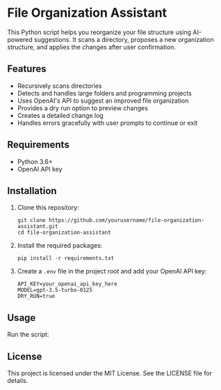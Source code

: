# File Organization Assistant

This Python script helps you reorganize your file structure using AI-powered suggestions. It scans a directory, proposes a new organization structure, and applies the changes after user confirmation.

## Features

- Recursively scans directories
- Detects and handles large folders and programming projects
- Uses OpenAI's API to suggest an improved file organization
- Provides a dry run option to preview changes
- Creates a detailed change log
- Handles errors gracefully with user prompts to continue or exit

## Requirements

- Python 3.6+
- OpenAI API key

## Installation

1. Clone this repository:
   ```
   git clone https://github.com/yourusername/file-organization-assistant.git
   cd file-organization-assistant
   ```

2. Install the required packages:
   ```
   pip install -r requirements.txt
   ```

3. Create a `.env` file in the project root and add your OpenAI API key:
   ```
   API_KEY=your_openai_api_key_here
   MODEL=gpt-3.5-turbo-0125
   DRY_RUN=true
   ```

## Usage

Run the script:

## License

This project is licensed under the MIT License. See the LICENSE file for details.
